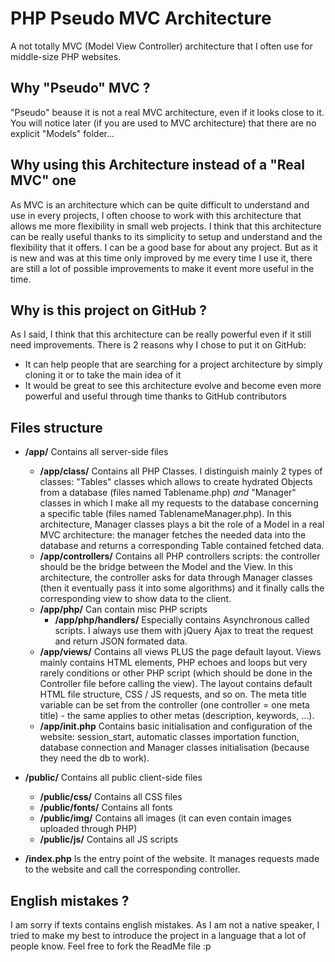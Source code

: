 # PHP Pseudo MVC Architecture
A not totally MVC (Model View Controller) architecture that I often use for middle-size PHP websites.

## Why "Pseudo" MVC ?
"Pseudo" beause it is not a real MVC architecture, even if it looks close to it. You will notice later (if you are used to MVC architecture) that there are no explicit "Models" folder...

## Why using this Architecture instead of a "Real MVC" one
As MVC is an architecture which can be quite difficult to understand and use in every projects, I often choose to work with this architecture that allows me more flexibility in small web projects.
I think that this architecture can be really useful thanks to its simplicity to setup and understand and the flexibility that it offers. I can be a good base for about any project. But as it is new and was at this time only improved by me every time I use it, there are still a lot of possible improvements to make it event more useful in the time.

## Why is this project on GitHub ?
As I said, I think that this architecture can be really powerful even if it still need improvements. There is 2 reasons why I chose to put it on GitHub:
- It can help people that are searching for a project architecture by simply cloning it or to take the main idea of it
- It would be great to see this architecture evolve and become even more powerful and useful through time thanks to GitHub contributors

## Files structure
- **/app/** Contains all server-side files
	- **/app/class/** Contains all PHP Classes.
	I distinguish mainly 2 types of classes: "Tables" classes which allows to create hydrated Objects from a database (files named Tablename.php) *and* "Manager" classes in which I make all my requests to the database concerning a specific table (files named TablenameManager.php).
	In this architecture, Manager classes plays a bit the role of a Model in a real MVC architecture: the manager fetches the needed data into the database and returns a corresponding Table contained fetched data.
	- **/app/controllers/** Contains all PHP controllers scripts: the controller should be the bridge between the Model and the View. In this architecture, the controller asks for data through Manager classes (then it eventually pass it into some algorithms) and it finally calls the corresponding view to show data to the client.
	- **/app/php/** Can contain misc PHP scripts
		- **/app/php/handlers/** Especially contains Asynchronous called scripts. I always use them with jQuery Ajax to treat the request and return JSON formated data.
	- **/app/views/** Contains all views PLUS the page default layout.
	Views mainly contains HTML elements, PHP echoes and loops but very rarely conditions or other PHP script (which should be done in the Controller file before calling the view).
	The layout contains default HTML file structure, CSS / JS requests, and so on. The meta title variable can be set from the controller (one controller = one meta title) - the same applies to other metas (description, keywords, ...).
	- **/app/init.php** Contains basic initialisation and configuration of the website: session_start, automatic classes importation function, database connection and Manager classes initialisation (because they need the db to work).

- **/public/** Contains all public client-side files
	- **/public/css/** Contains all CSS files
	- **/public/fonts/** Contains all fonts
	- **/public/img/** Contains all images (it can even contain images uploaded through PHP)
	- **/public/js/** Contains all JS scripts

- **/index.php** Is the entry point of the website. It manages requests made to the website and call the corresponding controller.

## English mistakes ?
I am sorry if texts contains english mistakes. As I am not a native speaker, I tried to make my best to introduce the project in a language that a lot of people know. Feel free to fork the ReadMe file :p